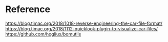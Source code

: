 


# Reference

<https://blog.timac.org/2018/1018-reverse-engineering-the-car-file-format/>
<https://blog.timac.org/2018/1112-quicklook-plugin-to-visualize-car-files/>
<https://github.com/hogliux/bomutils>